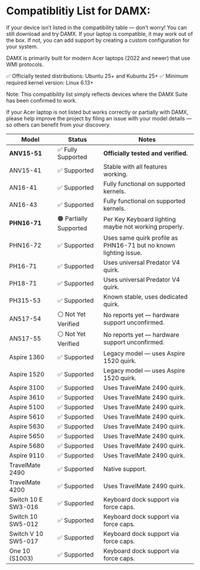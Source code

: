 # Compatiblitiy List for DAMX:
If your device isn’t listed in the compatibility table — don’t worry! You can still download and try DAMX. If your laptop is compatible, it may work out of the box. If not, you can add support by creating a custom configuration for your system.

DAMX is primarily built for modern Acer laptops (2022 and newer) that use WMI protocols.

✅ Officially tested distributions: Ubuntu 25+ and Kubuntu 25+
✅ Minimum required kernel version: Linux 6.13+

Note: This compatibility list simply reflects devices where the DAMX Suite has been confirmed to work.

If your Acer laptop is not listed but works correctly or partially with DAMX, please help improve the project by filing an issue with your model details — so others can benefit from your discovery.

| Model               | Status                 | Notes                                                            |
| ------------------- | ---------------------- | ---------------------------------------------------------------- |
| **ANV15-51**        | ✅ Fully Supported      | **Officially tested and verified.**                                  |
| ANV15-41            | ✅ Supported            | Stable with all features working.                                |
| AN16-41             | ✅ Supported            | Fully functional on supported kernels.                           |
| AN16-43             | ✅ Supported            | Fully functional on supported kernels.                           |
| **PHN16-71**        | 🟠 Partially Supported |  Per Key Keyboard lighting maybe not working properly.                 |
| PHN16-72            | ✅ Supported            | Uses same quirk profile as PHN16-71 but no known lighting issue. |
| PH16-71             | ✅ Supported            | Uses universal Predator V4 quirk.                                |
| PH18-71             | ✅ Supported            | Uses universal Predator V4 quirk.                                |
| PH315-53            | ✅ Supported            | Known stable, uses dedicated quirk.                              |
| AN517-54            | ⚪ Not Yet Verified     | No reports yet — hardware support unconfirmed.                   |
| AN517-55            | ⚪ Not Yet Verified     | No reports yet — hardware support unconfirmed.                   |
| Aspire 1360         | ✅ Supported            | Legacy model — uses Aspire 1520 quirk.                           |
| Aspire 1520         | ✅ Supported            | Legacy model — uses Aspire 1520 quirk.                           |
| Aspire 3100         | ✅ Supported            | Uses TravelMate 2490 quirk.                                      |
| Aspire 3610         | ✅ Supported            | Uses TravelMate 2490 quirk.                                      |
| Aspire 5100         | ✅ Supported            | Uses TravelMate 2490 quirk.                                      |
| Aspire 5610         | ✅ Supported            | Uses TravelMate 2490 quirk.                                      |
| Aspire 5630         | ✅ Supported            | Uses TravelMate 2490 quirk.                                      |
| Aspire 5650         | ✅ Supported            | Uses TravelMate 2490 quirk.                                      |
| Aspire 5680         | ✅ Supported            | Uses TravelMate 2490 quirk.                                      |
| Aspire 9110         | ✅ Supported            | Uses TravelMate 2490 quirk.                                      |
| TravelMate 2490     | ✅ Supported            | Native support.                                                  |
| TravelMate 4200     | ✅ Supported            | Uses TravelMate 2490 quirk.                                      |
| Switch 10 E SW3-016 | ✅ Supported            | Keyboard dock support via force caps.                            |
| Switch 10 SW5-012   | ✅ Supported            | Keyboard dock support via force caps.                            |
| Switch V 10 SW5-017 | ✅ Supported            | Keyboard dock support via force caps.                            |
| One 10 (S1003)      | ✅ Supported            | Keyboard dock support via force caps.                            |
